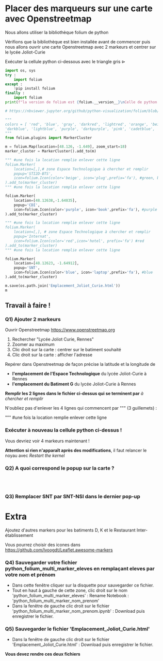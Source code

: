 # Placer des marqueurs sur une carte avec Openstreetmap

Nous allons utiliser la bibliothèque folium de python

Vérifions que la bibliothèque est bien installée avant de commencer puis nous allons ouvrir une carte Openstreetmap avec 2 markeurs et centrer sur le lycée Joliot-Curie

Exécuter la cellule python ci-dessous avec le triangle gris $\rhd$



```python
import os, sys
try :
    import folium
except :
    !pip install folium
finally :
    import folium
print(f"la version de folium est {folium.__version__}\nCelle de python est {sys.version}")

# https://nbviewer.jupyter.org/github/python-visualization/folium/blob/master/examples/MarkerCluster.ipynb

"""
colors = [ 'red', 'blue', 'gray', 'darkred', 'lightred', 'orange', 'beige', 'green', 'darkgreen', 'lightgreen', 
'darkblue', 'lightblue', 'purple', 'darkpurple', 'pink', 'cadetblue', 'lightgray', 'black' ] #liste de couleurs
"""
from folium.plugins import MarkerCluster

m = folium.Map(location=[48.126, -1.649], zoom_start=18)
marker_cluster = MarkerCluster().add_to(m)

""" #une fois la location remplie enlever cette ligne
folium.Marker(
    location=[,],# zone Espace Technologique à chercher et remplir 
    popup='STI2D-BTS',
    icon=folium.Icon(color='beige', icon='plug',prefix='fa'), #green, black, white
).add_to(marker_cluster)
""" #une fois la location remplie enlever cette ligne

folium.Marker(
    location=[48.12638,-1.64835],
    popup='CDI',
    icon=folium.Icon(color='purple', icon='book',prefix='fa'), #purple
).add_to(marker_cluster)

""" #une fois la location remplie enlever cette ligne
folium.Marker(
    location=[,], # zone Espace Technologique à chercher et remplir 
    popup='Internat',
    icon=folium.Icon(color='red',icon='hotel', prefix='fa') #red
).add_to(marker_cluster)
""" #une fois la location remplie enlever cette ligne

folium.Marker(
    location=[48.12623, -1.64912],
    popup='SNT',
    icon=folium.Icon(color='blue', icon='laptop',prefix='fa'), #blue
).add_to(marker_cluster)

m.save(os.path.join('Emplacement_Joliot_Curie.html'))
m

```

## Travail à faire !

### Q1) Ajouter 2 markeurs

Ouvrir Openstreetmap https://www.openstreetmap.org 

1. Rechercher "Lycée Joliot Curie, Rennes"
2. Zoomer au maximum
3. Clic droit sur la carte : centrer sur le batiment souhaité
4. Clic droit sur la carte : afficher l'adresse

Repérer dans Openstreetmap  de façon précise la latitude et la longitude de
 + **l'emplacement de l'Espace Technologique** du lycée Joliot-Curie à Rennes
 + **l'emplacement du Batiment G** du lycée Joliot-Curie à Rennes
 
**Remplir les 2 lignes dans le fichier ci-dessus qui se terminent par** *à chercher et remplir*
 
N'oubliez pas d'enlever les 4 lignes qui commencent par """ (3 guillemets) : 

""" #une fois la location remplie enlever cette ligne 

### Exécuter à nouveau la cellule python ci-dessus !

Vous devriez voir 4 markeurs maintenant !

**Attention si rien n'apparaît après des modifications**, il faut relancer le noyau avec <i class="fa-repeat fa"></i> *Restart the kernel*

### Q2) A quoi correspond le popup sur la carte ?
<br><br>

### Q3) Remplacer SNT par SNT-NSI dans le dernier pop-up


# Extra 
Ajoutez d'autres markers pour les batiments D, K et le Restaurant Inter-établissement

Vous pourrez choisir des icones dans  https://github.com/lvoogdt/Leaflet.awesome-markers

### Q4) Sauvegarder votre fichier python_folium_multi_marker_eleves en remplaçant eleves par votre nom et prénom

- Dans cette fenêtre cliquer sur la disquette pour sauvegarder ce fichier.
- Tout en haut à gauche de cette zone, clic droit sur le nom 'python_folium_multi_marker_eleves'  : Rename Notebook : 'python_folium_multi_marker_nom_prenom'
- Dans la fenêtre de gauche clic droit sur le fichier 'python_folium_multi_marker_nom_prenom.ipynb' : Download puis enregistrer le fichier.

### Q5) Sauvegarder le fichier 'Emplacement_Joliot_Curie.html'

- Dans la fenêtre de gauche clic droit sur le fichier 'Emplacement_Joliot_Curie.html' : Download puis enregistrer le fichier.

**Vous devez rendre ces deux fichiers**


```python

```
